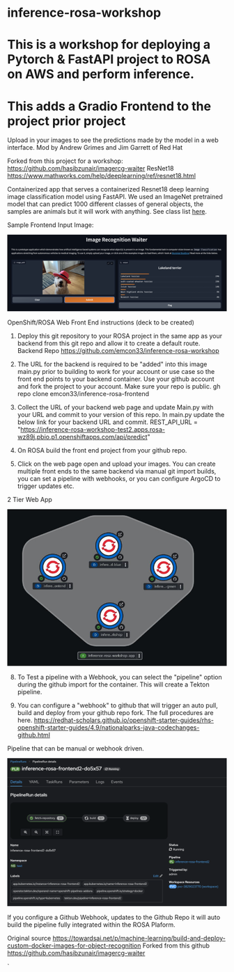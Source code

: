 # inference-rosa-workshop
# This is a workshop for deploying a Pytorch & FastAPI project to ROSA on AWS and perform inference.
# This adds a Gradio Frontend to the project prior project
Upload in your images to see the predictions made by the model in a web interface.
Mod by Andrew Grimes and Jim Garrett of Red Hat 

Forked from this project for a workshop: https://github.com/hasibzunair/imagercg-waiter
ResNet18 https://www.mathworks.com/help/deeplearning/ref/resnet18.html

Containerized app that serves a containerized Resnet18 deep learning image classification model using FastAPI. We used an ImageNet pretrained model that can predict 1000 different classes of general objects, the samples are animals but it will work with anything. See class list [here](https://deeplearning.cms.waikato.ac.nz/user-guide/class-maps/IMAGENET/).


Sample Frontend Input Image: 
<p align="left">
  <a href="#"><img src="./sample.jpeg" width="600"></a> <br />
  <em> 
  </em>
</p>



OpenShift/ROSA Web Front End instructions (deck to be created) 
1. Deploy this git repository to your ROSA project in the same app as your backend from this git repo and allow it to create a default route. 
Backend Repo https://github.com/emcon33/inference-rosa-workshop

2. The URL for the backend is required to be "added" into this image main.py prior to building to work for your account or use case so the front end points to your backend container. Use your github account and fork the project to your account. Make sure your repo is public. 
gh repo clone emcon33/inference-rosa-frontend

5. Collect the URL of your backend web page and update Main.py with your URL and commit to your version of this repo.
In main.py update the below link for your backend URL and commit. 
REST_API_URL = "https://inference-rosa-workshop-test2.apps.rosa-wz89j.pbio.p1.openshiftapps.com/api/predict"

6. On ROSA build the front end project from your github repo. 

7. Click on the web page open and upload your images. You can create multiple front ends to the same backend via manual git import builds, you can set a pipeline with webhooks, or you can configure ArgoCD to trigger updates etc. 

2 Tier Web App 
<p align="left">
  <a href="#"><img src="./architecture.jpg" width="600"></a> <br />
  <em> 
  </em>
</p>


8. To Test a pipeline with a Webhook, you can select the "pipeline" option during the github import for the container. This will create a Tekton pipeline. 

9. You can configure a "webhook" to github that will trigger an auto pull, build and deploy from your github repo fork. The full procedures are here. 
https://redhat-scholars.github.io/openshift-starter-guides/rhs-openshift-starter-guides/4.9/nationalparks-java-codechanges-github.html

Pipeline that can be manual or webhook driven. 
<p align="left">
  <a href="#"><img src="./Pipeline Build.jpeg" width="600"></a> <br />
  <em> 
  </em>
</p>

If you configure a Github Webhook, updates to the Github Repo it will auto build the pipeline fully integrated within the ROSA Plaform. 


Original source https://towardsai.net/p/machine-learning/build-and-deploy-custom-docker-images-for-object-recognition
Forked from this github https://github.com/hasibzunair/imagercg-waiter


`
